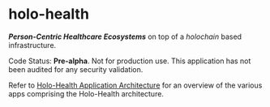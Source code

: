 # holo-health
_**Person-Centric Healthcare Ecosystems**_ on top of a _holochain_ based infrastructure.

Code Status: **Pre-alpha**. Not for production use. This application has not been audited for any security validation.

Refer to [Holo-Health Application Architecture](https://github.com/evomimic/holo-health/blob/master/docs/holo-health-app-architecture.md) for an overview of the various apps comprising the Holo-Health architecture.
